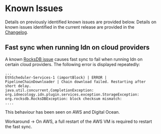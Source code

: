 # Known Issues 

Details on previously identified known issues are provided below. Details on known issues identified 
in the current release are provided in the [Changelog](CHANGELOG.md).


## Fast sync when running Idn on cloud providers  

A known [RocksDB issue](https://github.com/facebook/rocksdb/issues/6435) causes fast sync to fail 
when running Idn on certain cloud providers. The following error is displayed repeatedly: 

```
...
EthScheduler-Services-1 (importBlock) | ERROR | PipelineChainDownloader | Chain download failed. Restarting after short delay.
java.util.concurrent.CompletionException: org.idnecology.idn.plugin.services.exception.StorageException: org.rocksdb.RocksDBException: block checksum mismatch:
....
```

This behaviour has been seen on AWS and Digital Ocean. 

Workaround -> On AWS, a full restart of the AWS VM is required to restart the fast sync. 


